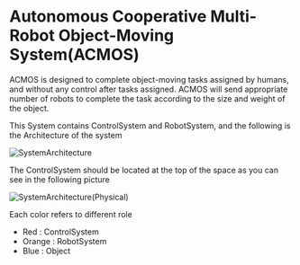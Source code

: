 # Autonomous Cooperative Multi-Robot Object-Moving System(ACMOS)

ACMOS is designed to complete object-moving tasks assigned by humans, and without any control after tasks assigned. ACMOS will send appropriate number of robots to complete the task according to the size and weight of the object.

This System contains ControlSystem and RobotSystem, and the following is the Architecture of the system

![SystemArchitecture](http://i.imgur.com/LpifSnsm.jpg)

The ControlSystem should be located at the top of the space as you can see in the following picture

![SystemArchitecture(Physical)](http://i.imgur.com/0Z3DCnxm.jpg)

Each color refers to different role
 - Red : ControlSystem
 - Orange : RobotSystem
 - Blue : Object
